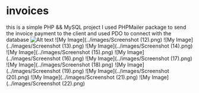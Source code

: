 # invoices
this is a simple PHP && MySQL project 
I used PHPMailer package to send the invoice payment to the client 
and used PDO to connect with the database 
<img src="(../images/Screenshot (12).png" alt="Alt text" title="Optional title">
![My Image](../images/Screenshot (12).png)
![My Image](../images/Screenshot (13).png)
![My Image](../images/Screenshot (14).png)
![My Image](../images/Screenshot (15).png)
![My Image](../images/Screenshot (16).png)
![My Image](../images/Screenshot (17).png)
![My Image](../images/Screenshot (18).png)
![My Image](../images/Screenshot (19).png)
![My Image](../images/Screenshot (20).png)
![My Image](../images/Screenshot (21).png)
![My Image](../images/Screenshot (22).png)
